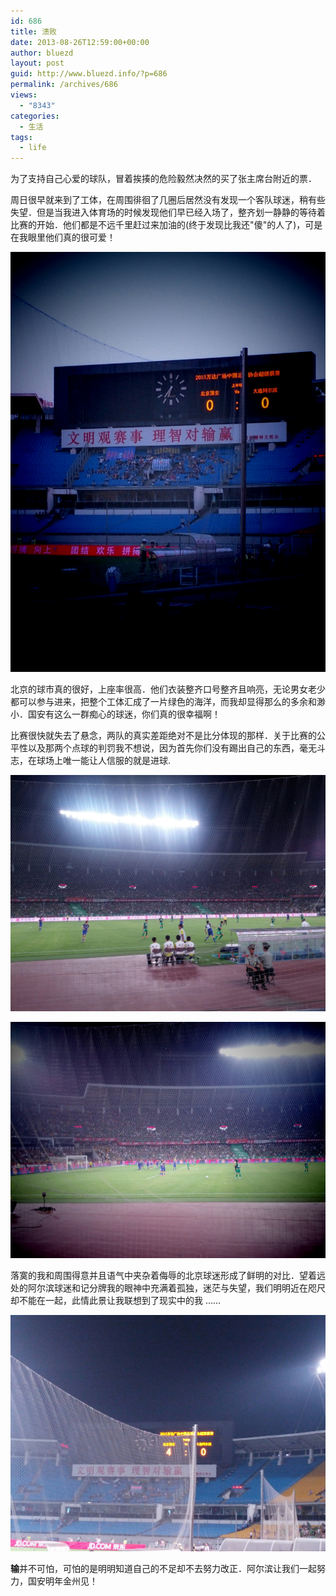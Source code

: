 ```yaml
---
id: 686
title: 溃败
date: 2013-08-26T12:59:00+00:00
author: bluezd
layout: post
guid: http://www.bluezd.info/?p=686
permalink: /archives/686
views:
  - "8343"
categories:
  - 生活
tags:
  - life
---
```

为了支持自己心爱的球队，冒着挨揍的危险毅然决然的买了张主席台附近的票．

周日很早就来到了工体，在周围徘徊了几圈后居然没有发现一个客队球迷，稍有些失望．但是当我进入体育场的时候发现他们早已经入场了，整齐划一静静的等待着比赛的开始．他们都是不远千里赶过来加油的(终于发现比我还"傻"的人了)，可是在我眼里他们真的很可爱！

![](/wp-content/uploads/2013/08/IMG_20130826_122756.jpg)

北京的球市真的很好，上座率很高．他们衣装整齐口号整齐且响亮，无论男女老少都可以参与进来，把整个工体汇成了一片绿色的海洋，而我却显得那么的多余和渺小．国安有这么一群痴心的球迷，你们真的很幸福啊！

比赛很快就失去了悬念，两队的真实差距绝对不是比分体现的那样．关于比赛的公平性以及那两个点球的判罚我不想说，因为首先你们没有踢出自己的东西，毫无斗志，在球场上唯一能让人信服的就是进球.

![](/wp-content/uploads/2013/08/IMG_20130826_123408.jpg)

![](/wp-content/uploads/2013/08/IMG_20130826_123209.jpg)

落寞的我和周围得意并且语气中夹杂着侮辱的北京球迷形成了鲜明的对比．望着远处的阿尔滨球迷和记分牌我的眼神中充满着孤独，迷茫与失望，我们明明近在咫尺却不能在一起，此情此景让我联想到了现实中的我 &#8230;&#8230;

![](/wp-content/uploads/2013/08/IMG_20130826_123025.jpg)

**输**并不可怕，可怕的是明明知道自己的不足却不去努力改正．阿尔滨让我们一起努力，国安明年金州见！
